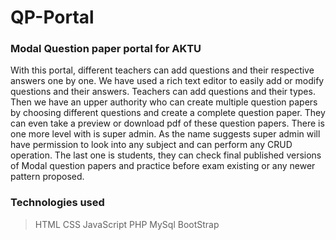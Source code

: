 # QP-Portal
### Modal Question paper portal for AKTU

With this portal, different teachers can add questions and their respective answers one by one. We have used a rich text editor to easily add or modify questions and their answers. Teachers can add questions and their types. 
Then we have an upper authority who can create multiple question papers by choosing different questions and create a complete question paper. They can even take a preview or download pdf of these question papers.
There is one more level with is super admin. As the name suggests super admin will have permission to look into any subject and can perform any CRUD operation.
The last one is students, they can check final published versions of Modal question papers and practice before exam existing or any newer pattern proposed.

### Technologies used
> HTML
> CSS
> JavaScript
> PHP
> MySql
> BootStrap

